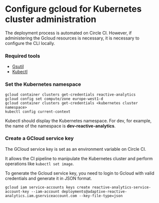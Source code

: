 # Configure gcloud for Kubernetes cluster administration

The deployment process is automated on Circle CI. However, if administering the Gcloud resources is necessary, it is necessary to configure the CLI locally.

### Required tools

- [Gsutil](https://cloud.google.com/storage/docs/gsutil_install)
- [Kubectl](https://kubernetes.io/docs/tasks/tools/install-kubectl/)

### Set the Kubernetes namespace

```
gcloud container clusters get-credentials reactive-analytics
gcloud config set compute/zone europe-west1-d
gcloud container clusters get-credentials <kubernetes cluster namespace>
kubectl config current-context
```

Kubectl should display the Kubernetes namespace. For dev, for example, the name of the namespace is **dev-reactive-analytics**.

### Create a GCloud service key

The GCloud service key is set as an environment variable on Circle CI.

It allows the CI pipeline to manipulate the Kubernetes cluster and perform operations like `kubectl set image`.

To generate the Gcloud service key, you need to login to Gcloud with valid credentials and generate it in JSON format.

`gcloud iam service-accounts keys create reactive-analytics-service-account-key --iam-account deployments@adaptive-reactive-analytics.iam.gserviceaccount.com --key-file-type=json`
